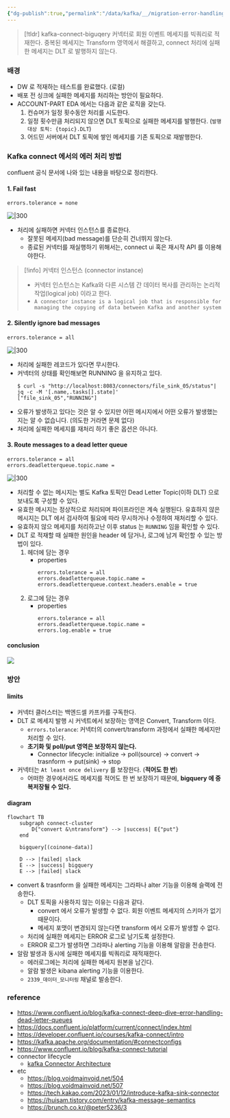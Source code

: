 ```yaml
---
{"dg-publish":true,"permalink":"/data/kafka/__/migration-error-handling/","tags":["kafka","connect"],"dgHomeLink":true,"dgShowBacklinks":true,"dgShowLocalGraph":true,"dgEnableSearch":true,"dgLinkPreview":true,"noteIcon":"","created":"2024-06-30T00:39:32.603+09:00"}
---
```




> [!tldr]
> kafka-connect-biguqery 커넥터로 회원 이벤트 메세지를 빅쿼리로 적재한다. 중복된 메세지는 Transform 영역에서 해결하고, connect 처리에 실패한 메세지는 DLT 로 발행하지 않는다.


### 배경


- DW 로 적재하는 테스트를 완료했다. (로컬)
- 배포 전 싱크에 실패한 메세지를 처리하는 방안이 필요하다.
- ACCOUNT-PART EDA 에서는 다음과 같은 로직을 갖는다.
    1. 컨슈머가 일정 횟수동안 처리를 시도한다.
    2. 일정 횟수만큼 처리되지 않으면 DLT 토픽으로 실패한 메세지를 발행한다. (`발행대상 토픽: {topic}.DLT`)
    3. 어드민 서버에서 DLT 토픽에 쌓인 메세지를 기존 토픽으로 재발행한다.


### Kafka connect 에서의 에러 처리 방법


confluent 공식 문서에 나와 있는 내용을 바탕으로 정리한다.

#### 1. Fail fast


```
errors.tolerance = none
```

![|300](https://i.imgur.com/yKdoblR.png)

- 처리에 실패하면 커넥터 인스턴스를 종료한다.
    - 잘못된 메세지(bad message)를 단순히 건너뛰지 않는다.
    - 종료된 커넥터를 재실행하기 위해서는, connect ui 혹은 재시작 API 를 이용해야한다.

> [!info] 커넥터 인스턴스 (connector instance)
> - 커넥터 인스턴스는 Kafka와 다른 시스템 간 데이터 복사를 관리하는 논리적 작업(logical job) 이라고 한다.
> - `A connector instance is a logical job that is responsible for managing the copying of data between Kafka and another system`


#### 2. Silently ignore bad messages


```
errors.tolerance = all
```

![|300](https://i.imgur.com/KFHnit2.png)

- 처리에 실패한 레코드가 있다면 무시한다.
- 커넥터의 상태를 확인해보면 RUNNING 을 유지하고 있다.
    ```
    $ curl -s "http://localhost:8083/connectors/file_sink_05/status"| jq -c -M '[.name,.tasks[].state]'
    ["file_sink_05","RUNNING"]
    ```
- 오류가 발생하고 있다는 것은 알 수 있지만 어떤 메시지에서 어떤 오류가 발생했는지는 알 수 없습니다. (의도한 거라면 문제 없다)
- 처리에 실패한 메세지를 재처리 하기 좋은 옵션은 아니다.


#### 3. Route messages to a dead letter queue


```
errors.tolerance = all
errors.deadletterqueue.topic.name = 
```

![|300](https://i.imgur.com/gE6Zg1o.png)

- 처리할 수 없는 메시지는 별도 Kafka 토픽인 Dead Letter Topic(이하 DLT) 으로 보내도록 구성할 수 있다.
- 유효한 메시지는 정상적으로 처리되며 파이프라인은 계속 실행된다. 유효하지 않은 메시지는 DLT 에서 검사하여 필요에 따라 무시하거나 수정하여 재처리할 수 있다.
- 유효하지 않으 메세지를 처리하고난 이후 status 는 `RUNNING` 임을 확인할 수 있다.
- DLT 로 적재할 때 실패한 원인을 header 에 담거나, 로그에 남겨 확인할 수 있는 방법이 있다.
    1. 헤더에 담는 경우
        - properties
            ```
            errors.tolerance = all
            errors.deadletterqueue.topic.name = 
            errors.deadletterqueue.context.headers.enable = true
            ```
    2. 로그에 담는 경우
        - properties
            ```
            errors.tolerance = all
            errors.deadletterqueue.topic.name = 
            errors.log.enable = true
            ```


#### conclusion


![](https://i.imgur.com/WpWAeq3.png)


### 방안


#### limits


- 커넥터 클러스터는 백엔드셀 카프카를 구독한다.
- DLT 로 메세지 발행 시 커넥트에서 보장하는 영역은 Convert, Transform 이다.
    - `errors.tolerance`: 커넥터의 convert/transform 과정에서 실패한 메세지만 처리할 수 있다. 
    - **초기화 및 poll/put 영역은 보장하지 않는다.**
        - Connector lifecycle: initialize → poll(source) → convert → trasnform → put(sink) →  stop
- 커넥터는 `At least once delivery` 를 보장한다. (**적어도 한 번**)
    - 어떠한 경우에서라도 메세지를 적어도 한 번 보장하기 때문에, **bigquery 에 중복저장될 수 있다.**


#### diagram


```mermaid
flowchart TB
    subgraph connect-cluster
        D{"convert &\ntransform"} --> |success| E{"put"}
    end
    
    bigquery[(coinone-data)]

    D --> |failed| slack
    E --> |success| bigquery
    E --> |failed| slack
```


- convert & trasnform 을 실패한 메세지는 그라파나 alter 기능을 이용해 슬랙에 전송한다.
    - DLT 토픽을 사용하지 않는 이유는 다음과 같다.
        - convert 에서 오류가 발생할 수 없다. 회원 이벤트 메세지의 스키마가 없기 때문이다.
        - 메세지 포맷이 변경되지 않는다면 transform 에서 오류가 발생할 수 없다.
    - 처리에 실패한 메세지는 ERROR 로그로 남기도록 설정한다.
    - ERROR 로그가 발생하면 그라파나 alerting 기능을 이용해 알람을 전송한다.
- 알람 발생과 동시에 실패한 메세지를 빅쿼리로 재적재한다.
    - 에러로그에는 처리에 실패한 메세지 원본을 남긴다.
    - 알람 발생은 kibana alerting 기능을 이용한다.
    - `2339_데이터_모니터링` 채널로 발송한다.


### reference


- https://www.confluent.io/blog/kafka-connect-deep-dive-error-handling-dead-letter-queues
- https://docs.confluent.io/platform/current/connect/index.html
- https://developer.confluent.io/courses/kafka-connect/intro
- https://kafka.apache.org/documentation/#connectconfigs
- https://www.confluent.io/blog/kafka-connect-tutorial
- connector lifecycle
    - [kafka Connector Architecture](http://www.igfasouza.com/blog/kafka-connector-architecture)
- etc
    - https://blog.voidmainvoid.net/504
    - https://blog.voidmainvoid.net/507
    - https://tech.kakao.com/2023/01/12/introduce-kafka-sink-connector
    - https://huisam.tistory.com/entry/kafka-message-semantics
    - https://brunch.co.kr/@peter5236/3